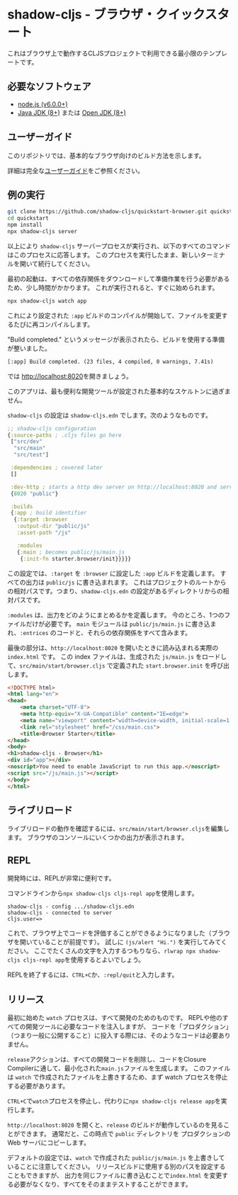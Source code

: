 # shadow-cljs - ブラウザ・クイックスタート

これはブラウザ上で動作するCLJSプロジェクトで利用できる最小限のテンプレートです。

## 必要なソフトウェア

- [node.js (v6.0.0+)](https://nodejs.org/en/download/)
- [Java JDK (8+)](http://www.oracle.com/technetwork/java/javase/downloads/index.html) または [Open JDK (8+)](http://jdk.java.net/10/)

## ユーザーガイド

このリポジトリでは、基本的なブラウザ向けのビルド方法を示します。

詳細は完全な[ユーザーガイド](https://shadow-cljs.github.io/docs/UsersGuide.html)をご参照ください。


## 例の実行

```bash
git clone https://github.com/shadow-cljs/quickstart-browser.git quickstart
cd quickstart
npm install
npx shadow-cljs server
```

以上により `shadow-cljs` サーバープロセスが実行され、以下のすべてのコマンドはこのプロセスに応答します。
このプロセスを実行したまま、新しいターミナルを開いて続行してください。

最初の起動は、すべての依存関係をダウンロードして準備作業を行う必要があるため、少し時間がかかります。
これが実行されると、すぐに始められます。

```txt
npx shadow-cljs watch app
```

これにより設定された `:app` ビルドのコンパイルが開始して、ファイルを変更するたびに再コンパイルします。

"Build completed." というメッセージが表示されたら、ビルドを使用する準備が整いました。

```txt
[:app] Build completed. (23 files, 4 compiled, 0 warnings, 7.41s)
```

では [http://localhost:8020](http://localhost:8020)を開きましょう。

このアプリは、最も便利な開発ツールが設定された基本的なスケルトンに過ぎません。

`shadow-cljs` の設定は `shadow-cljs.edn` でします。次のようなものです。

```clojure
;; shadow-cljs configuration
{:source-paths ; .cljs files go here
 ["src/dev"
  "src/main"
  "src/test"] 

 :dependencies ; covered later
 [] 

 :dev-http ; starts a http dev server on http://localhost:8020 and serves `public`
 {8020 "public"}

 :builds
 {:app ; build identifier
  {:target :browser
   :output-dir "public/js"
   :asset-path "/js"

   :modules
   {:main ; becomes public/js/main.js
    {:init-fn starter.browser/init}}}}}
```

この設定では、`:target` を `:browser` に設定した `:app` ビルドを定義します。
すべての出力は `public/js` に書き込まれます。
これはプロジェクトのルートからの相対パスです。つまり、`shadow-cljs.edn` の設定があるディレクトリからの相対パスです。

`:modules` は、出力をどのようにまとめるかを定義します。
今のところ、1つのファイルだけが必要です。
`main` モジュールは `public/js/main.js` に書き込まれ、`:entrices` のコードと、それらの依存関係をすべて含みます。

最後の部分は、`http://localhost:8020` を開いたときに読み込まれる実際の `index.html` です。
この index ファイルは、生成された `js/main.js` をロードして、`src/main/start/browser.cljs` で定義された `start.browser.init` を呼び出します。

```html
<!DOCTYPE html>
<html lang="en">
<head>
    <meta charset="UTF-8">
    <meta http-equiv="X-UA-Compatible" content="IE=edge">
    <meta name="viewport" content="width=device-width, initial-scale=1.0">
    <link rel="stylesheet" href="/css/main.css">
    <title>Browser Starter</title>
</head>
<body>
<h1>shadow-cljs - Browser</h1>
<div id="app"></div>
<noscript>You need to enable JavaScript to run this app.</noscript>
<script src="/js/main.js"></script>
</body>
</html>
```

## ライブリロード

ライブリロードの動作を確認するには、`src/main/start/browser.cljs`を編集します。
ブラウザのコンソールにいくつかの出力が表示されます。

## REPL

開発時には、REPLが非常に便利です。

コマンドラインから`npx shadow-cljs cljs-repl app`を使用します。

```
shadow-cljs - config .../shadow-cljs.edn
shadow-cljs - connected to server
cljs.user=>
```

これで、ブラウザ上でコードを評価することができるようになりました（ブラウザを開いていることが前提です）。
試しに `(js/alert "Hi.")` を実行してみてください。
ここでたくさんの文字を入力するつもりなら、`rlwrap npx shadow-cljs cljs-repl app`を使用するとよいでしょう。

REPLを終了するには、`CTRL+C`か、`:repl/quit`と入力します。

## リリース

最初に始めた `watch` プロセスは、すべて開発のためのものです。
REPLや他のすべての開発ツールに必要なコードを注入しますが、
コードを「プロダクション」（つまり一般に公開すること）に投入する際には、そのようなコードは必要ありません。

`release`アクションは、すべての開発コードを削除し、コードをClosure Compilerに通して、最小化された`main.js`ファイルを生成します。
このファイルは `watch` で作成されたファイルを上書きするため、まず watch プロセスを停止する必要があります。

`CTRL+C`で`watch`プロセスを停止し、代わりに`npx shadow-cljs release app`を実行します。

`http://localhost:8020` を開くと、`release` のビルドが動作しているのを見ることができます。
通常だと、この時点で `public` ディレクトリを プロダクションの Web サーバにコピーします。

デフォルトの設定では、`watch` で作成された `public/js/main.js` を上書きしていることに注意してください。
リリースビルドに使用する別のパスを設定することもできますが、
出力を同じファイルに書き込むことで`index.html` を変更する必要がなくなり、すべてをそのままテストすることができます。
